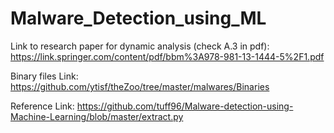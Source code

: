 # Malware_Detection_using_ML

Link to research paper for dynamic analysis (check A.3 in pdf):
https://link.springer.com/content/pdf/bbm%3A978-981-13-1444-5%2F1.pdf

Binary files Link: https://github.com/ytisf/theZoo/tree/master/malwares/Binaries

Reference Link: https://github.com/tuff96/Malware-detection-using-Machine-Learning/blob/master/extract.py


